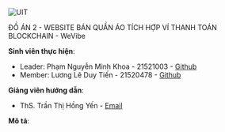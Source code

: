 
![UIT](https://img.shields.io/badge/from-UIT%20VNUHCM-blue?style=for-the-badge&link=https%3A%2F%2Fwww.uit.edu.vn%2F)

ĐỒ ÁN 2 - WEBSITE BÁN QUẦN ÁO TÍCH HỢP VÍ THANH TOÁN BLOCKCHAIN - WeVibe

**Sinh viên thực hiện**:

- Leader: Phạm Nguyễn Minh Khoa - 21521003 - [Github](https://github.com/khoapham1003)
- Member: Lương Lê Duy Tiến - 21520478 - [Github](https://github.com/UydNeit)

**Giảng viên hướng dẫn**:

- ThS. Trần Thị Hồng Yến - [Email](yentth@uit.edu.vn)

**Mô tả**:  
